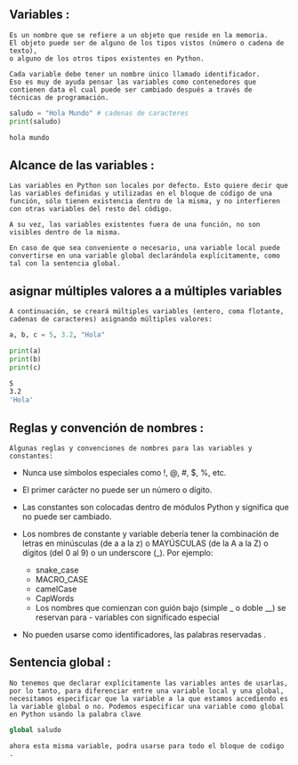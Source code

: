 

## Variables :

    Es un nombre que se refiere a un objeto que reside en la memoria. 
    El objeto puede ser de alguno de los tipos vistos (número o cadena de texto), 
    o alguno de los otros tipos existentes en Python.

    Cada variable debe tener un nombre único llamado identificador. 
    Eso es muy de ayuda pensar las variables como contenedores que 
    contienen data el cual puede ser cambiado después a través de 
    técnicas de programación.

``` python 
saludo = "Hola Mundo" # cadenas de caracteres 
print(saludo) 
 ```
 ``` bash
hola mundo
```



## Alcance de las variables :

    Las variables en Python son locales por defecto. Esto quiere decir que las variables definidas y utilizadas en el bloque de código de una función, sólo tienen existencia dentro de la misma, y no interfieren con otras variables del resto del código.

    A su vez, las variables existentes fuera de una función, no son visibles dentro de la misma.

    En caso de que sea conveniente o necesario, una variable local puede convertirse en una variable global declarándola explícitamente, como tal con la sentencia global.


## asignar múltiples valores a a múltiples variables

    A continuación, se creará múltiples variables (entero, coma flotante, cadenas de caracteres) asignando múltiples valores:
    
``` python
a, b, c = 5, 3.2, "Hola" 

print(a) 
print(b) 
print(c)
```
``` bash
5 
3.2
'Hola'
```
## Reglas y convención de nombres :

    Algunas reglas y convenciones de nombres para las variables y constantes:

   * Nunca use símbolos especiales como !, @, #, $, %, etc.

   * El primer carácter no puede ser un número o dígito.

   * Las constantes son colocadas dentro de módulos Python y significa que no puede ser cambiado.

   * Los nombres de constante y variable debería tener la combinación de letras en minúsculas (de a a la z) o MAYÚSCULAS (de la A a la Z) o dígitos (del 0 al 9) o un underscore (_). Por ejemplo:

        - snake_case
        - MACRO_CASE
        - camelCase
        - CapWords
        - Los nombres que comienzan con guión bajo (simple _ o doble __) se reservan para -  variables con significado especial

   *  No pueden usarse como identificadores, las palabras reservadas .

##   Sentencia global :

    No tenemos que declarar explícitamente las variables antes de usarlas, por lo tanto, para diferenciar entre una variable local y una global, necesitamos especificar que la variable a la que estamos accediendo es la variable global o no. Podemos especificar una variable como global en Python usando la palabra clave

 ``` python
global saludo 
 ```
    
    ahora esta misma variable, podra usarse para todo el bloque de codigo .